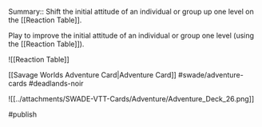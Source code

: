 Summary:: Shift the initial attitude of an individual or group up one level on the [[Reaction Table]].

Play to improve the initial attitude of an individual or group one level (using the [[Reaction Table]]).

![[Reaction Table]]

[[Savage Worlds Adventure Card|Adventure Card]] #swade/adventure-cards #deadlands-noir 

![[../attachments/SWADE-VTT-Cards/Adventure/Adventure_Deck_26.png]]

#publish 
